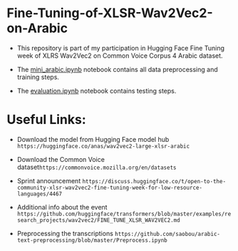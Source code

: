 # Fine-Tuning-of-XLSR-Wav2Vec2-on-Arabic

- This repository is part of my participation in Hugging Face Fine Tuning week of XLRS Wav2Vec2 on Common Voice Corpus 4 Arabic dataset.

- The [mini_arabic.ipynb](https://github.com/anashas/Fine-Tuning-of-XLSR-Wav2Vec2-on-Arabic/blob/main/mini_arabic.ipynb) notebook contains all data preprocessing and training steps.

- The [evaluation.ipynb](https://github.com/anashas/Fine-Tuning-of-XLSR-Wav2Vec2-on-Arabic/blob/main/evaluation.ipynb) notebook contains testing steps.


# Useful Links:

- Download the model from Hugging Face model hub ```https://huggingface.co/anas/wav2vec2-large-xlsr-arabic```

- Download the Common Voice dataset```https://commonvoice.mozilla.org/en/datasets```

- Sprint announcement ```https://discuss.huggingface.co/t/open-to-the-community-xlsr-wav2vec2-fine-tuning-week-for-low-resource-languages/4467```

- Additional info about the event ```https://github.com/huggingface/transformers/blob/master/examples/research_projects/wav2vec2/FINE_TUNE_XLSR_WAV2VEC2.md```

- Preprocessing the transcriptions ```https://github.com/saobou/arabic-text-preprocessing/blob/master/Preprocess.ipynb```
